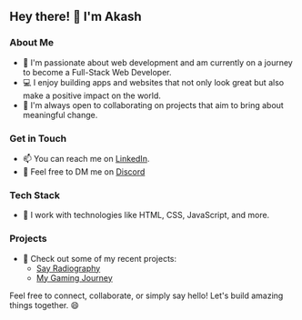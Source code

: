 ## Hey there! 👋 I'm Akash

### About Me
- 🌱 I'm passionate about web development and am currently on a journey to become a Full-Stack Web Developer.
- 💻 I enjoy building apps and websites that not only look great but also make a positive impact on the world.
- 👯 I'm always open to collaborating on projects that aim to bring about meaningful change.

### Get in Touch
- 📫 You can reach me on [LinkedIn](https://www.linkedin.com/in/shaw-akash/).
- 💬 Feel free to DM me on [Discord](https://discord.com/users/hooman1x)

### Tech Stack
- 🚀 I work with technologies like HTML, CSS, JavaScript, and more.

### Projects
- 🔗 Check out some of my recent projects:
  - [Say Radiography](https://akash-shaw.github.io/say-radiography)
  - [My Gaming Journey](https://playwithakash.netlify.app/)

Feel free to connect, collaborate, or simply say hello! Let's build amazing things together. 😄
